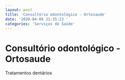 ```yaml
---
layout: post
title: 'Consultório odontológico - Ortosaude'
date: '2020-04-09 21:35:23 '
categories: 'Serviços de Saúde'
---
```


# Consultório odontológico - Ortosaude

Tratamentos dentários 
